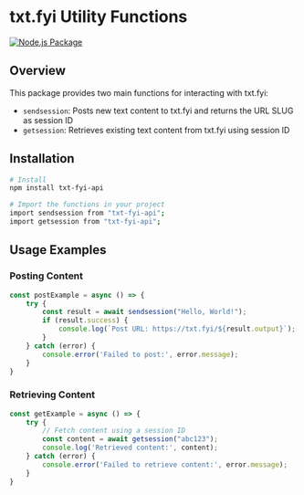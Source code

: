 # txt.fyi Utility Functions

[![Node.js Package](https://github.com/Guru322/txt-fyi-api/actions/workflows/npm-publish.yml/badge.svg)](https://github.com/Guru322/txt-fyi-api/actions/workflows/npm-publish.yml)
## Overview
This package provides two main functions for interacting with txt.fyi:
- `sendsession`: Posts new text content to txt.fyi and returns the URL SLUG as session ID
- `getsession`: Retrieves existing text content from txt.fyi using session ID

## Installation

```bash
# Install
npm install txt-fyi-api 

# Import the functions in your project
import sendsession from "txt-fyi-api";
import getsession from "txt-fyi-api";
```

## Usage Examples

### Posting Content
```javascript
const postExample = async () => {
    try {
        const result = await sendsession("Hello, World!");
        if (result.success) {
            console.log(`Post URL: https://txt.fyi/${result.output}`);
        }
    } catch (error) {
        console.error('Failed to post:', error.message);
    }
}
```

### Retrieving Content
```javascript
const getExample = async () => {
    try {
        // Fetch content using a session ID
        const content = await getsession("abc123");
        console.log('Retrieved content:', content);
    } catch (error) {
        console.error('Failed to retrieve content:', error.message);
    }
}
```



